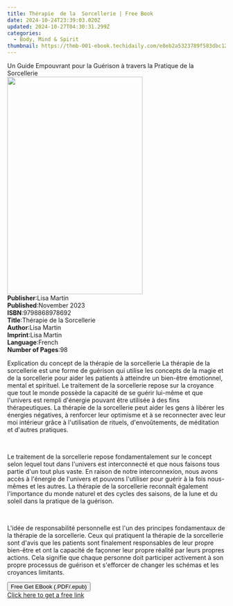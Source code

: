 ```yaml
---
title: Thérapie  de la  Sorcellerie | Free Book
date: 2024-10-24T23:39:03.020Z
updated: 2024-10-27T04:30:31.299Z
categories:
  - Body, Mind & Spirit
thumbnail: https://thmb-001-ebook.techidaily.com/e8eb2a5323789f583dbc12521b18e17af130583cb1cb18f92cc33e2a4a91bc75.jpg
---
```

<main id="book-container">
  <div class="flex flex-col">
    <div class="book-brief flex-1 py-6 px-4 sm:p-6 md:py-10 md:px-8">
      <!-- brief-->
      <div class="book-brief-main">
        Un Guide Empouvrant pour la Guérison à travers la Pratique de la
        Sorcellerie
      </div>
    </div>
    <div
      class="book-meta-info flex-1 grid gap-4 col-start-1 col-end-3 row-start-1 sm:mb-6 sm:grid-cols-4 lg:gap-6 lg:col-start-2 lg:row-end-6 lg:row-span-6 lg:mb-0"
    >
      <div
        class="book-meta-info-left place-content-center mt-4 p-4 text-sm leading-6 col-start-2 col-span-2 dark:text-slate-400"
      >
        <img
          class="w-full h-500 object-cover rounded-lg sm:h-255 sm:col-span-2 lg:col-span-full"
          src="https://img-001-ebook.techidaily.com/f6df25c9c1a0a42770d2078f917eb9134687b680ca6907a99ac3dcf9d42facac.jpg"
          alt=""
          width="312"
          height="500"
        />
      </div>
      <div
        class="book-meta-info-right mt-2 col-start-1 row-start-2 col-span-3 self-center"
      >
        <!-- meta data  -->
        <div class="flex flex-col px-4 md:px-8">
          <div class="flex-1">
            <strong>Publisher</strong>:<span class="px-2">Lisa Martin</span>
          </div>
          <div class="flex-1">
            <strong>Published</strong>:<span class="px-2">November 2023</span>
          </div>
          <div class="flex-1">
            <strong>ISBN</strong>:<span class="px-2">9798868978692</span>
          </div>
          <div class="flex-1">
            <strong>Title</strong>:<span class="px-2"
              >Thérapie de la Sorcellerie</span
            >
          </div>
          <div class="flex-1">
            <strong>Author</strong>:<span class="px-2">Lisa Martin</span>
          </div>
          <div class="flex-1">
            <strong>Imprint</strong>:<span class="px-2">Lisa Martin</span>
          </div>
          <div class="flex-1">
            <strong>Language</strong>:<span class="px-2">French</span>
          </div>
          <div class="flex-1">
            <strong>Number of Pages</strong>:<span class="px-2">98</span>
          </div>
        </div>
      </div>
    </div>
    <div class="book-description flex-1 py-6 px-4 sm:p-6 md:py-10 md:px-8">
      <div class="book-description-main">
        <div accordion-content="" id="description">
          <p>
            Explication du concept de la thérapie de la sorcellerie La thérapie
            de la sorcellerie est une forme de guérison qui utilise les concepts
            de la magie et de la sorcellerie pour aider les patients à atteindre
            un bien-être émotionnel, mental et spirituel. Le traitement de la
            sorcellerie repose sur la croyance que tout le monde possède la
            capacité de se guérir lui-même et que l'univers est rempli d'énergie
            pouvant être utilisée à des fins thérapeutiques. La thérapie de la
            sorcellerie peut aider les gens à libérer les énergies négatives, à
            renforcer leur optimisme et à se reconnecter avec leur moi intérieur
            grâce à l'utilisation de rituels, d'envoûtements, de méditation et
            d'autres pratiques.
          </p>
          <p><br /></p>
          <p>
            Le traitement de la sorcellerie repose fondamentalement sur le
            concept selon lequel tout dans l'univers est interconnecté et que
            nous faisons tous partie d'un tout plus vaste. En raison de notre
            interconnexion, nous avons accès à l'énergie de l'univers et pouvons
            l'utiliser pour guérir à la fois nous-mêmes et les autres. La
            thérapie de la sorcellerie reconnaît également l'importance du monde
            naturel et des cycles des saisons, de la lune et du soleil dans la
            pratique de la guérison.
          </p>
          <p><br /></p>
          <p>
            L'idée de responsabilité personnelle est l'un des principes
            fondamentaux de la thérapie de la sorcellerie. Ceux qui pratiquent
            la thérapie de la sorcellerie sont d'avis que les patients sont
            finalement responsables de leur propre bien-être et ont la capacité
            de façonner leur propre réalité par leurs propres actions. Cela
            signifie que chaque personne doit participer activement à son propre
            processus de guérison et s'efforcer de changer les schémas et les
            croyances limitants.
          </p>
        </div>
        <div class="accordion-fader"></div>
      </div>
    </div>
    <div class="book-excerpts flex-1 py-6 px-4 sm:p-6 md:py-10 md:px-8"></div>
    <div
      class="book-about-author flex-1 py-6 px-4 sm:p-6 md:py-10 md:px-8"
    ></div>
    <div class="book-free-get flex-1 py-6 px-4 sm:p-6 md:py-10 md:px-8">
      <button
        id="btn-free-get"
        class="bg-blue-500 hover:bg-blue-700 text-white font-bold py-2 px-4 rounded"
      >
        Free Get EBook (.PDF/.epub)
      </button>
      <div id="countdown-display" class="px-2 text-lg mt-2"></div>
      <a
        id="free-link"
        class="hidden bg-blue-500 hover:bg-blue-700 text-white font-bold py-2 px-4 rounded"
        href="https://www.ebooks.com/en-us/book/211152068/th-rapie-de-la-sorcellerie/lisa-martin/"
        target="_blank"
        >Click here to get a free link</a
      >
    </div>
    <script>
      let countdownTime = 0;
      let countdownInterval = null;
      document
        .getElementById('btn-free-get')
        .addEventListener('click', startCountdown);
      function startCountdown() {
        countdownTime = new Date().getTime() + 60000 * 3;
        countdownInterval = setInterval(updateCountdown, 1000);
        document.getElementById('btn-free-get').disabled = true;
        document
          .getElementById('btn-free-get')
          .classList.add('bg-gray-500', 'cursor-not-allowed');
      }
      function updateCountdown() {
        let currentTime = new Date().getTime();
        let timeLeft = countdownTime - currentTime;
        let secondsLeft = Math.floor(timeLeft / 1000);
        document.getElementById('countdown-display').innerHTML =
          `Remaining time: ${secondsLeft} seconds.`;
        if (secondsLeft <= 0) {
          clearInterval(countdownInterval);
          document.getElementById('btn-free-get').classList.add('hidden');
          document.getElementById('free-link').classList.remove('hidden');
          document.getElementById('countdown-display').innerHTML = '';
        }
      }
    </script>
  </div>
</main>

<ins class="adsbygoogle"
      style="display:block"
      data-ad-client="ca-pub-7571918770474297"
      data-ad-slot="8358498916"
      data-ad-format="auto"
      data-full-width-responsive="true"></ins>
    